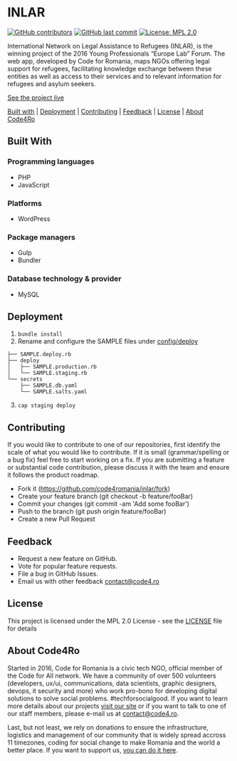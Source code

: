# INLAR 

[![GitHub contributors](https://img.shields.io/github/contributors/code4romania/inlar.svg?style=for-the-badge)]() [![GitHub last commit](https://img.shields.io/github/last-commit/code4romania/inlar.svg?style=for-the-badge)]() [![License: MPL 2.0](https://img.shields.io/badge/license-MPL%202.0-brightgreen.svg?style=for-the-badge)](https://opensource.org/licenses/MPL-2.0)

International Network on Legal Assistance to Refugees (INLAR), is the winning project of the 2016 Young Professionals “Europe Lab” Forum. The web app, developed by Code for Romania, maps NGOs offering legal support for refugees, facilitating knowledge exchange between these entities as well as access to their services and to relevant information for refugees and asylum seekers.

[See the project live](http://inlar.org/en/)

[Built with](#built-with) | [Deployment](#deployment) | [Contributing](#contributing) | [Feedback](#feedback) | [License](#license) | [About Code4Ro](#about-code4ro)

## Built With

### Programming languages

- PHP
- JavaScript

### Platforms

- WordPress

### Package managers

- Gulp
- Bundler

### Database technology & provider

- MySQL

## Deployment

1. `bundle install`
2. Rename and configure the SAMPLE files under [config/deploy](config/deploy)
```
├── SAMPLE.deploy.rb
├── deploy
│   ├── SAMPLE.production.rb
│   └── SAMPLE.staging.rb
└── secrets
    ├── SAMPLE.db.yaml
    └── SAMPLE.salts.yaml
```

3. `cap staging deploy`

## Contributing

If you would like to contribute to one of our repositories, first identify the scale of what you would like to contribute. If it is small (grammar/spelling or a bug fix) feel free to start working on a fix. If you are submitting a feature or substantial code contribution, please discuss it with the team and ensure it follows the product roadmap.

* Fork it (https://github.com/code4romania/inlar/fork)
* Create your feature branch (git checkout -b feature/fooBar)
* Commit your changes (git commit -am 'Add some fooBar')
* Push to the branch (git push origin feature/fooBar)
* Create a new Pull Request

## Feedback

* Request a new feature on GitHub.
* Vote for popular feature requests.
* File a bug in GitHub Issues.
* Email us with other feedback contact@code4.ro

## License

This project is licensed under the MPL 2.0 License - see the [LICENSE](LICENSE) file for details

## About Code4Ro

Started in 2016, Code for Romania is a civic tech NGO, official member of the Code for All network. We have a community of over 500 volunteers (developers, ux/ui, communications, data scientists, graphic designers, devops, it security and more) who work pro-bono for developing digital solutions to solve social problems. #techforsocialgood. If you want to learn more details about our projects [visit our site](https://www.code4.ro/en/) or if you want to talk to one of our staff members, please e-mail us at contact@code4.ro.

Last, but not least, we rely on donations to ensure the infrastructure, logistics and management of our community that is widely spread accross 11 timezones, coding for social change to make Romania and the world a better place. If you want to support us, [you can do it here](https://code4.ro/en/donate/).
